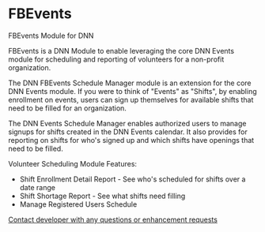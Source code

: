# FBEvents
FBEvents Module for DNN

FBEvents is a DNN Module to enable leveraging the core DNN Events module for scheduling and reporting of volunteers for a non-profit organization.

The DNN FBEvents Schedule Manager module is an extension for the core DNN Events module. If you were to think of "Events" as "Shifts", by enabling enrollment on events, users can sign up themselves for available shifts that need to be filled for an organization.

The DNN Events Schedule Manager enables authorized users to manage signups for shifts created in the DNN Events calendar. It also provides for reporting on shifts for who's signed up and which shifts have openings that need to be filled.

Volunteer Scheduling Module Features:

  - Shift Enrollment Detail Report - See who's scheduled for shifts over a date range
  - Shift Shortage Report - See what shifts need filling
  - Manage Registered Users Schedule

  [Contact developer with any questions or enhancement requests](https://www.gibs.com/Contact)

  